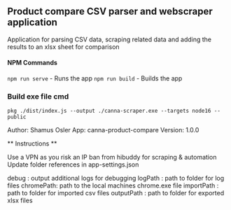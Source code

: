 ## Product compare CSV parser and webscraper application

Application for parsing CSV data, scraping related data and adding the results to an xlsx sheet for comparison

#### NPM Commands
`npm run serve` - Runs the app
`npm run build` - Builds the app

### Build exe file cmd 
`pkg ./dist/index.js --output ./canna-scraper.exe --targets node16 --public`


Author: Shamus Osler
App: canna-product-compare
Version: 1.0.0

** Instructions **

Use a VPN as you risk an IP ban from hibuddy for scraping & automation
Update folder references in app-settings.json 

debug : output additional logs for debugging
logPath : path to folder for log files
chromePath: path to the local machines chrome.exe file
importPath : path to folder for imported csv files
outputPath : path to folder for exported xlsx files